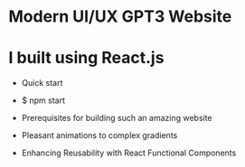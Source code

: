 # Modern UI/UX  GPT3 Website
 

# I built using React.js

* Quick start

* $ npm start

* Prerequisites for building such an amazing website

* Pleasant animations to complex gradients
* Enhancing Reusability with React Functional Components 
